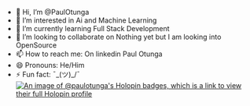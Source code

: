 - 👋 Hi, I’m @PaulOtunga
- 👀 I’m interested in Ai and Machine Learning 
- 🌱 I’m currently learning Full Stack Development  
- 💞️ I’m looking to collaborate on Nothing yet but I am looking into OpenSource
- 📫 How to reach me: On linkedin Paul Otunga
- 😄 Pronouns: He/Him
- ⚡ Fun fact:  ¯\_(ツ)_/¯
[![An image of @paulotunga's Holopin badges, which is a link to view their full Holopin profile](https://holopin.me/paulotunga)](https://holopin.io/@paulotunga)
<!---
PaulOtunga/PaulOtunga is a ✨ special ✨ repository because its `README.md` (this file) appears on your GitHub profile.
You can click the Preview link to take a look at your changes.
--->
